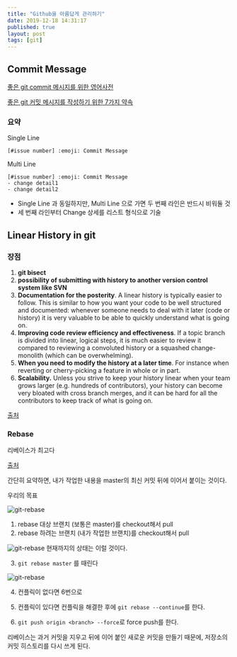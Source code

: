 ```yaml
---
title: "Github을 아름답게 관리하기"
date: 2019-12-18 14:31:17
published: true
layout: post
tags: [git]
---
```


## Commit Message

[좋은 git commit 메시지를 위한 영어사전](https://blog.ull.im/engineering/2019/03/10/logs-on-git.html)

[좋은 git 커밋 메시지를 작성하기 위한 7가지 약속](https://meetup.toast.com/posts/106)

### 요약

Single Line

```
[#issue number] :emoji: Commit Message
```

Multi Line

```
[#issue number] :emoji: Commit Message
- change detail1
- change detail2
```

- Single Line 과 동일하지만, Multi Line 으로 가면 두 번째 라인은 반드시 비워둘 것
- 세 번째 라인부터 Change 상세를 리스트 형식으로 기술

## Linear History in git

### 장점

1. **git bisect**
2. **possibility of submitting with history to another version control system like SVN**
3. **Documentation for the posterity**. A linear history is typically easier to follow. This is similar to how you want your code to be well structured and documented: whenever someone needs to deal with it later (code or history) it is very valuable to be able to quickly understand what is going on.
4. **Improving code review efficiency and effectiveness**. If a topic branch is divided into linear, logical steps, it is much easier to review it compared to reviewing a convoluted history or a squashed change-monolith (which can be overwhelming).
5. **When you need to modify the history at a later time**. For instance when reverting or cherry-picking a feature in whole or in part.
6. **Scalability.** Unless you strive to keep your history linear when your team grows larger (e.g. hundreds of contributors), your history can become very bloated with cross branch merges, and it can be hard for all the contributors to keep track of what is going on.

[출처](https://stackoverflow.com/questions/20348629/what-are-advantages-of-keeping-linear-history-in-git)

### Rebase

리베이스가 최고다

[출처](https://dev.to/maxwell_dev/the-git-rebase-introduction-i-wish-id-had)

간단히 요약하면, 내가 작업한 내용을 master의 최신 커밋 뒤에 이어서 붙이는 것이다.

우리의 목표

![git-rebase](https://git-scm.com/book/en/v2../../../images/perils-of-rebasing-5.png)

1. rebase 대상 브랜치 (보통은 master)를 checkout해서 pull
2. rebase 하려는 브랜치 (내가 작업한 브랜치)를 checkout해서 pull

![git-rebase](https://git-scm.com/book/en/v2../../../images/basic-rebase-1.png)
현재까지의 상태는 이럴 것이다.

3. `git rebase master` 를 때린다

![git-rebase](https://git-scm.com/book/en/v2../../../images/basic-rebase-3.png)

4. 컨플릭이 없다면 6번으로

5. 컨플릭이 있다면 컨플릭을 해결한 후에 `git rebase --continue`를 한다.

6. `git push origin <branch> --force`로 force push를 한다.

리베이스는 과거 커밋을 지우고 뒤에 이어 붙인 새로운 커밋을 만들기 때문에, 저장소의 커밋 히스토리를 다시 쓰게 된다.
